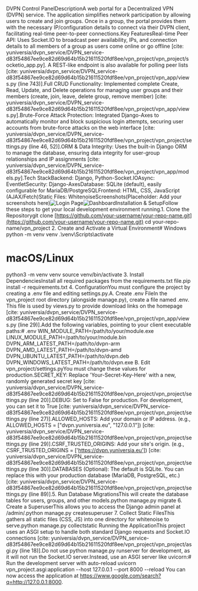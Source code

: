 DVPN Control PanelDescriptionA web portal for a Decentralized VPN (DVPN) service. The application simplifies network participation by allowing users to create and join groups. Once in a group, the portal provides them with the necessary IP/configuration details to connect via their DVPN client, facilitating real-time peer-to-peer connections.Key FeaturesReal-time Peer API: Uses Socket.IO to broadcast peer availability, IPs, and connection details to all members of a group as users come online or go offline [cite: yuniversia/dvpn_service/DVPN_service-d83f54867ee9ce82d69d64b15b21611520fdf8ee/vpn_project/vpn_project/socketio_app.py]. A REST-like endpoint is also available for polling peer lists [cite: yuniversia/dvpn_service/DVPN_service-d83f54867ee9ce82d69d64b15b21611520fdf8ee/vpn_project/vpn_app/views.py (line 743)].Full CRUD Functionality: Implemented complete Create, Read, Update, and Delete operations for managing user groups and their members (create, join, leave, delete group, remove member) [cite: yuniversia/dvpn_service/DVPN_service-d83f54867ee9ce82d69d64b15b21611520fdf8ee/vpn_project/vpn_app/views.py].Brute-Force Attack Protection: Integrated Django-Axes to automatically monitor and block suspicious login attempts, securing user accounts from brute-force attacks on the web interface [cite: yuniversia/dvpn_service/DVPN_service-d83f54867ee9ce82d69d64b15b21611520fdf8ee/vpn_project/vpn_project/settings.py (line 46, 52)].ORM & Data Integrity: Uses the built-in Django ORM to manage the database, ensuring data integrity for user-group relationships and IP assignments [cite: yuniversia/dvpn_service/DVPN_service-d83f54867ee9ce82d69d64b15b21611520fdf8ee/vpn_project/vpn_app/models.py].Tech StackBackend: Django, Python-Socket.IOAsync: EventletSecurity: Django-AxesDatabase: SQLite (default), easily configurable for MariaDB/PostgreSQLFrontend: HTML, CSS, JavaScript (AJAX/Fetch)Static Files: WhitenoiseScreenshots(Placeholder: Add your screenshots here)![Login Page](link/to/screenshot.png)![Dashboard](link/to/screenshot.png)Installation & SetupFollow these steps to get your local development environment running.1. Clone the Repositorygit clone [https://github.com/your-username/your-repo-name.git](https://github.com/your-username/your-repo-name.git)
cd your-repo-name/vpn_project
2. Create and Activate a Virtual Environment# Windows
python -m venv venv
.\venv\Scripts\activate

# macOS/Linux
python3 -m venv venv
source venv/bin/activate
3. Install DependenciesInstall all required packages from the requirements.txt file.pip install -r requirements.txt
4. ConfigurationYou must configure the project by creating a .env file and editing settings.py.A. Create .env FileIn the vpn_project root directory (alongside manage.py), create a file named .env. This file is used by views.py to provide download links on the homepage [cite: yuniversia/dvpn_service/DVPN_service-d83f54867ee9ce82d69d64b15b21611520fdf8ee/vpn_project/vpn_app/views.py (line 29)].Add the following variables, pointing to your client executable paths:# .env
WIN_MODULE_PATH=/path/to/your/module.exe
LINUX_MODULE_PATH=/path/to/your/module.bin
DVPN_ARM_LATEST_PATH=/path/to/dvpn-arm
DVPN_AMD_LATEST_PATH=/path/to/dvpn-amd
DVPN_UBUNTU_LATEST_PATH=/path/to/dvpn.deb
DVPN_WINDOWS_LATEST_PATH=/path/to/dvpn.exe
B. Edit vpn_project/settings.pyYou must change these values for production.SECRET_KEY: Replace 'Your-Secret-Key-Here' with a new, randomly generated secret key [cite: yuniversia/dvpn_service/DVPN_service-d83f54867ee9ce82d69d64b15b21611520fdf8ee/vpn_project/vpn_project/settings.py (line 20)].DEBUG: Set to False for production. For development, you can set it to True [cite: yuniversia/dvpn_service/DVPN_service-d83f54867ee9ce82d69d64b15b21611520fdf8ee/vpn_project/vpn_project/settings.py (line 27)].ALLOWED_HOSTS: Add your domain or IP address. (e.g., ALLOWED_HOSTS = ["dvpn.yuniversia.eu", "127.0.0.1"]) [cite: yuniversia/dvpn_service/DVPN_service-d83f54867ee9ce82d69d64b15b21611520fdf8ee/vpn_project/vpn_project/settings.py (line 29)].CSRF_TRUSTED_ORIGINS: Add your site's origin. (e.g., CSRF_TRUSTED_ORIGINS = ['https://dvpn.yuniversia.eu']) [cite: yuniversia/dvpn_service/DVPN_service-d83f54867ee9ce82d69d64b15b21611520fdf8ee/vpn_project/vpn_project/settings.py (line 30)].DATABASES (Optional): The default is SQLite. You can replace this with your production database (MariaDB, PostgreSQL, etc.) [cite: yuniversia/dvpn_service/DVPN_service-d83f54867ee9ce82d69d64b15b21611520fdf8ee/vpn_project/vpn_project/settings.py (line 89)].5. Run Database MigrationsThis will create the database tables for users, groups, and other models.python manage.py migrate
6. Create a SuperuserThis allows you to access the Django admin panel at /admin/.python manage.py createsuperuser
7. Collect Static FilesThis gathers all static files (CSS, JS) into one directory for whitenoise to serve.python manage.py collectstatic
Running the ApplicationThis project uses an ASGI setup to handle both standard Django requests and Socket.IO connections [cite: yuniversia/dvpn_service/DVPN_service-d83f54867ee9ce82d69d64b15b21611520fdf8ee/vpn_project/vpn_project/asgi.py (line 18)].Do not use python manage.py runserver for development, as it will not run the Socket.IO server.Instead, use an ASGI server like uvicorn:# Run the development server with auto-reload
uvicorn vpn_project.asgi:application --host 127.0.0.1 --port 8000 --reload
You can now access the application at https://www.google.com/search?q=http://127.0.0.1:8000.

